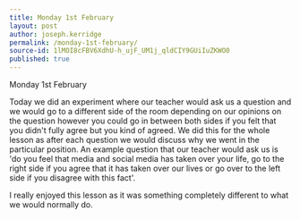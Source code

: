 ```yaml
---
title: Monday 1st February
layout: post
author: joseph.kerridge
permalink: /monday-1st-february/
source-id: 1lMOI8cFBV6XdhU-h_ujF_UM1j_qldCIY9GUiIuZKWO0
published: true
---
```

Monday 1st February

Today we did an experiment where our teacher would ask us a question and we would go to a different side of the room depending on our opinions on the question however you could go in between both sides if you felt that you didn't fully agree but you kind of agreed. We did this for the whole lesson as after each question we would discuss why we went in the particular position. An example question that our teacher would ask us is 'do you feel that media and social media has  taken over your life, go to the right side if you agree that it has taken over our lives or go over to the left side if you disagree with this fact'.

I really enjoyed this lesson as it was something completely different to what we would normally do. 


